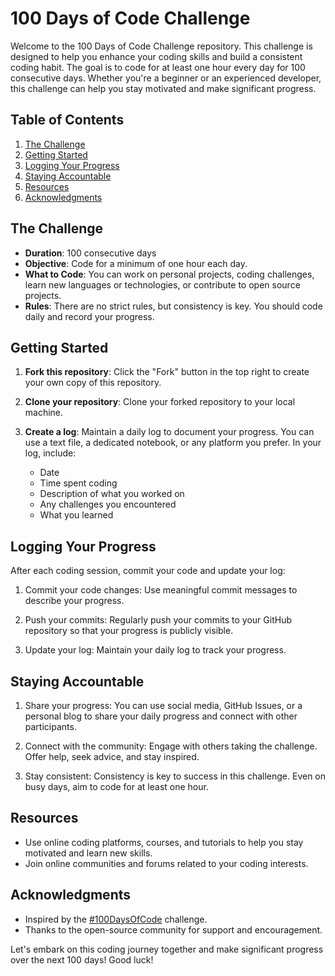 # 100 Days of Code Challenge

Welcome to the 100 Days of Code Challenge repository. This challenge is designed to help you enhance your coding skills and build a consistent coding habit. The goal is to code for at least one hour every day for 100 consecutive days. Whether you're a beginner or an experienced developer, this challenge can help you stay motivated and make significant progress.

## Table of Contents

1. [The Challenge](#the-challenge)
2. [Getting Started](#getting-started)
3. [Logging Your Progress](#logging-your-progress)
4. [Staying Accountable](#staying-accountable)
5. [Resources](#resources)
6. [Acknowledgments](#acknowledgments)

## The Challenge

- **Duration**: 100 consecutive days
- **Objective**: Code for a minimum of one hour each day.
- **What to Code**: You can work on personal projects, coding challenges, learn new languages or technologies, or contribute to open source projects.
- **Rules**: There are no strict rules, but consistency is key. You should code daily and record your progress.

## Getting Started

1. **Fork this repository**: Click the "Fork" button in the top right to create your own copy of this repository.

2. **Clone your repository**: Clone your forked repository to your local machine.

3. **Create a log**: Maintain a daily log to document your progress. You can use a text file, a dedicated notebook, or any platform you prefer. In your log, include:
   - Date
   - Time spent coding
   - Description of what you worked on
   - Any challenges you encountered
   - What you learned

## Logging Your Progress

After each coding session, commit your code and update your log:

1. Commit your code changes: Use meaningful commit messages to describe your progress.

2. Push your commits: Regularly push your commits to your GitHub repository so that your progress is publicly visible.

3. Update your log: Maintain your daily log to track your progress.

## Staying Accountable

1. Share your progress: You can use social media, GitHub Issues, or a personal blog to share your daily progress and connect with other participants.

2. Connect with the community: Engage with others taking the challenge. Offer help, seek advice, and stay inspired.

3. Stay consistent: Consistency is key to success in this challenge. Even on busy days, aim to code for at least one hour.

## Resources

- Use online coding platforms, courses, and tutorials to help you stay motivated and learn new skills.
- Join online communities and forums related to your coding interests.

## Acknowledgments

- Inspired by the [#100DaysOfCode](https://www.100daysofcode.com/) challenge.
- Thanks to the open-source community for support and encouragement.

Let's embark on this coding journey together and make significant progress over the next 100 days! Good luck!

